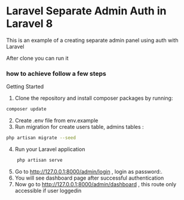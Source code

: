 # Laravel Separate Admin Auth in Laravel 8
This is an example of a creating separate admin panel using auth with Laravel

After clone you can run it

### how to achieve follow a few steps 
Getting Started
1. Clone the repository and install composer packages by running:
```bash
composer update 
```
2. Create .env file from env.example
3. Run migration for create users table, admins  tables :
```bash
php artisan migrate --seed
```
4. Run your Laravel application
```bash
    php artisan serve
```
5. Go to http://127.0.0.1:8000/admin/login , login as <EMAIL> password:<PASSWORD>.
6. You will see dashboard page after successful authentication
7. Now go to http://127.0.0.1:8000/admin/dashboard , this route only accessible if user loggedin
